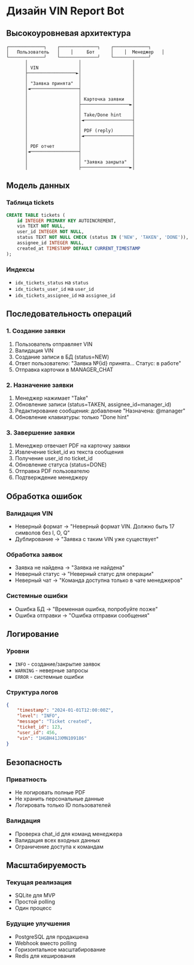 # Дизайн VIN Report Bot

## Высокоуровневая архитектура

```
┌─────────────┐    ┌──────────────┐    ┌─────────────┐
│   Пользователь   │    │     Бот      │    │  Менеджер   │
└─────────────┘    └──────────────┘    └─────────────┘
       │                   │                   │
       │ VIN               │                   │
       ├──────────────────►│                   │
       │                   │                   │
       │ "Заявка принята"  │                   │
       │◄──────────────────┤                   │
       │                   │                   │
       │                   │ Карточка заявки   │
       │                   ├──────────────────►│
       │                   │                   │
       │                   │ Take/Done hint    │
       │                   │◄──────────────────┤
       │                   │                   │
       │                   │ PDF (reply)       │
       │                   │◄──────────────────┤
       │                   │                   │
       │ PDF отчет         │                   │
       │◄──────────────────┤                   │
       │                   │                   │
       │                   │ "Заявка закрыта"  │
       │                   ├──────────────────►│
```

## Модель данных

### Таблица tickets
```sql
CREATE TABLE tickets (
    id INTEGER PRIMARY KEY AUTOINCREMENT,
    vin TEXT NOT NULL,
    user_id INTEGER NOT NULL,
    status TEXT NOT NULL CHECK (status IN ('NEW', 'TAKEN', 'DONE')),
    assignee_id INTEGER NULL,
    created_at TIMESTAMP DEFAULT CURRENT_TIMESTAMP
);
```

### Индексы
- `idx_tickets_status` на `status`
- `idx_tickets_user_id` на `user_id`
- `idx_tickets_assignee_id` на `assignee_id`

## Последовательность операций

### 1. Создание заявки
1. Пользователь отправляет VIN
2. Валидация VIN
3. Создание записи в БД (status=NEW)
4. Ответ пользователю: "Заявка №{id} принята... Статус: в работе"
5. Отправка карточки в MANAGER_CHAT

### 2. Назначение заявки
1. Менеджер нажимает "Take"
2. Обновление записи (status=TAKEN, assignee_id=manager_id)
3. Редактирование сообщения: добавление "Назначена: @manager"
4. Обновление клавиатуры: только "Done hint"

### 3. Завершение заявки
1. Менеджер отвечает PDF на карточку заявки
2. Извлечение ticket_id из текста сообщения
3. Получение user_id по ticket_id
4. Обновление статуса (status=DONE)
5. Отправка PDF пользователю
6. Подтверждение менеджеру

## Обработка ошибок

### Валидация VIN
- Неверный формат → "Неверный формат VIN. Должно быть 17 символов без I, O, Q"
- Дублирование → "Заявка с таким VIN уже существует"

### Обработка заявок
- Заявка не найдена → "Заявка не найдена"
- Неверный статус → "Неверный статус для операции"
- Неверный чат → "Команда доступна только в чате менеджеров"

### Системные ошибки
- Ошибка БД → "Временная ошибка, попробуйте позже"
- Ошибка отправки → "Ошибка отправки сообщения"

## Логирование

### Уровни
- `INFO` - создание/закрытие заявок
- `WARNING` - неверные запросы
- `ERROR` - системные ошибки

### Структура логов
```json
{
    "timestamp": "2024-01-01T12:00:00Z",
    "level": "INFO",
    "message": "Ticket created",
    "ticket_id": 123,
    "user_id": 456,
    "vin": "1HGBH41JXMN109186"
}
```

## Безопасность

### Приватность
- Не логировать полные PDF
- Не хранить персональные данные
- Логировать только ID пользователей

### Валидация
- Проверка chat_id для команд менеджера
- Валидация всех входных данных
- Ограничение доступа к командам

## Масштабируемость

### Текущая реализация
- SQLite для MVP
- Простой polling
- Один процесс

### Будущие улучшения
- PostgreSQL для продакшена
- Webhook вместо polling
- Горизонтальное масштабирование
- Redis для кеширования
